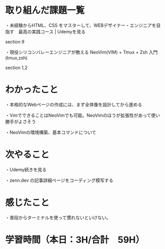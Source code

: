 # 取り組んだ課題一覧
・未経験からHTML、CSS をマスターして、WEBデザイナー・エンジニアを目指す　最高の実践コース | Udemyを見る

section 9


・現役シリコンバレーエンジニアが教える NeoVim(VIM) + Tmux + Zsh 入門(tmux,zsh)

section 1,2

# わかったこと
・本格的なWebページの作成には、まず全体像を設計してから進める

・VimでできることはNeoVimでも可能。NeoVimのほうが拡張性があって使い勝手がよさそう

・NeoVimの環境構築、基本コマンドについて

# 次やること
・Udemy続きを見る

・zenn.dev の記事詳細ページをコーディング模写する

# 感じたこと
・普段からターミナルを使って慣れないといけない。

# 学習時間（本日：3H/合計　59H）
